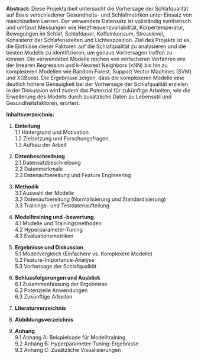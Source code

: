 **Abstract:**
Diese Projektarbeit untersucht die Vorhersage der Schlafqualität auf Basis verschiedener Gesundheits- und Schlafmetriken unter Einsatz von maschinellem Lernen. Der verwendete Datensatz ist vollständig synthetisch und umfasst Messungen wie Herzfrequenzvariabilität, Körpertemperatur, Bewegungen im Schlaf, Schlafdauer, Koffeinkonsum, Stresslevel, Konsistenz der Schlafenszeiten und Lichtexposition. Ziel des Projekts ist es, die Einflüsse dieser Faktoren auf die Schlafqualität zu analysieren und die besten Modelle zu identifizieren, um genaue Vorhersagen treffen zu können. Die verwendeten Modelle reichen von einfacheren Verfahren wie der linearen Regression und k-Nearest Neighbors (kNN) bis hin zu komplexeren Modellen wie Random Forest, Support Vector Machines (SVM) und XGBoost. Die Ergebnisse zeigen, dass die komplexeren Modelle eine deutlich höhere Genauigkeit bei der Vorhersage der Schlafqualität erzielen. In der Diskussion wird zudem das Potenzial für zukünftige Arbeiten, wie die Erweiterung des Modells durch zusätzliche Daten zu Lebensstil und Gesundheitsfaktoren, erörtert.

**Inhaltsverzeichnis:**
1. **Einleitung**  
   1.1 Hintergrund und Motivation  
   1.2 Zielsetzung und Forschungsfragen  
   1.3 Aufbau der Arbeit  

2. **Datenbeschreibung**  
   2.1 Datensatzbeschreibung  
   2.2 Datenmerkmale  
   2.3 Datenaufbereitung und Feature Engineering  

3. **Methodik**  
   3.1 Auswahl der Modelle  
   3.2 Datenaufbereitung (Normalisierung und Standardisierung)  
   3.3 Trainings- und Testdatenaufteilung  

4. **Modelltraining und -bewertung**  
   4.1 Modelle und Trainingsmethoden  
   4.2 Hyperparameter-Tuning  
   4.3 Evaluationsmetriken  

5. **Ergebnisse und Diskussion**  
   5.1 Modellvergleich (Einfachere vs. Komplexere Modelle)  
   5.2 Feature-Importance-Analyse  
   5.3 Vorhersage der Schlafqualität  

6. **Schlussfolgerungen und Ausblick**  
   6.1 Zusammenfassung der Ergebnisse  
   6.2 Potenzielle Anwendungen  
   6.3 Zukünftige Arbeiten  

7. **Literaturverzeichnis**  

8. **Abbildungsverzeichnis**  

9. **Anhang**  
   9.1 Anhang A: Beispielcode für Modelltraining  
   9.2 Anhang B: Hyperparameter-Tuning-Ergebnisse  
   9.3 Anhang C: Zusätzliche Visualisierungen  






